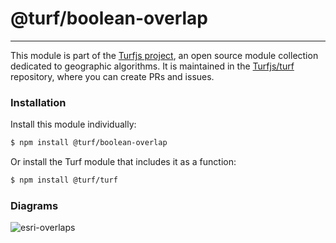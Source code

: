 # @turf/boolean-overlap

<!-- Generated by documentation.js. Update this documentation by updating the source code. -->

<!-- This file is automatically generated. Please don't edit it directly:
if you find an error, edit the source file (likely index.js), and re-run
./scripts/generate-readmes in the turf project. -->

---

This module is part of the [Turfjs project](http://turfjs.org/), an open source
module collection dedicated to geographic algorithms. It is maintained in the
[Turfjs/turf](https://github.com/Turfjs/turf) repository, where you can create
PRs and issues.

### Installation

Install this module individually:

```sh
$ npm install @turf/boolean-overlap
```

Or install the Turf module that includes it as a function:

```sh
$ npm install @turf/turf
```


### Diagrams

![esri-overlaps](diagrams/esri-overlaps.gif)
